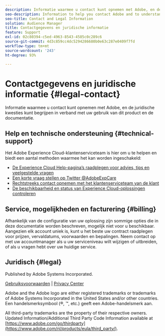 ```yaml
---
description: Informatie waarmee u contact kunt opnemen met Adobe, en de juridische kwesties kunt begrijpen in verband met uw gebruik van dit product en de documentatie.
seo-description: Information to help you contact Adobe and to understand the legal issues concerning your use of this product and documentation.
seo-title: Contact and Legal Information
solution: Audience Manager
title: Contactgegevens en juridische informatie
feature: Support
exl-id: 02c80394-c5ed-4963-8543-4585c0c289c6
source-git-commit: 4d3c859cc4dc5294286680b0e63c287e0409f7fd
workflow-type: tm+mt
source-wordcount: '243'
ht-degree: 93%

---
```


# Contactgegevens en juridische informatie {#legal-contact}

Informatie waarmee u contact kunt opnemen met Adobe, en de juridische kwesties kunt begrijpen in verband met uw gebruik van dit product en de documentatie.

## Help en technische ondersteuning {#technical-support}

Het Adobe Experience Cloud-klantenserviceteam is hier om u te helpen en biedt een aantal methoden waarmee het kan worden ingeschakeld:

* [De Experience Cloud Help-pagina’s raadplegen voor advies, tips en veelgestelde vragen](https://helpx.adobe.com/nl/support.ec.html)
* [Een korte vraag stellen op Twitter @AdobeExpCare](https://twitter.com/AdobeExpCare)
* [Rechtstreeks contact opnemen met het klantenserviceteam van de klant](https://helpx.adobe.com/nl/contact/enterprise-support.ec.html)
* [De beschikbaarheid en status van Experience Cloud-oplossingen controleren](https://status.adobe.com/)

## Service, mogelijkheden en facturering {#billing}

Afhankelijk van de configuratie van uw oplossing zijn sommige opties die in deze documentatie worden beschreven, mogelijk niet voor u beschikbaar. Aangezien elk account uniek is, kunt u het beste uw contract raadplegen voor prijzen, vervaldatums, voorwaarden en bepalingen. Neem contact op met uw accountmanager als u uw serviceniveau wilt wijzigen of uitbreiden, of als u vragen hebt over uw huidige service.

## Juridisch {#legal}

Published by Adobe Systems Incorporated.

[Gebruiksvoorwaarden](https://www.adobe.com/nl/legal/terms.html) | [Privacy Center](https://www.adobe.com/nl/privacy.html)

Adobe and the Adobe logo are either registered trademarks or trademarks of Adobe Systems Incorporated in the United States and/or other countries. Een handelsmerksymbool (®, ™, etc.) geeft een Adobe-handelsmerk aan.

All third-party trademarks are the property of their respective owners. Updated Information/Additional Third Party Code Information available at [https://www.adobe.com/go/thirdparty](https://www.adobe.com/nl/products/eula/third_party/).
